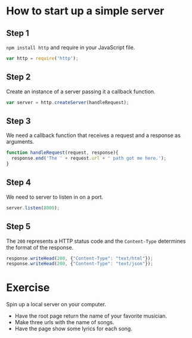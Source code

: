 # How to start up a simple server

## Step 1
`npm install http` and require in your JavaScript file.
```js
var http = require('http');
```

## Step 2
Create an instance of a server passing it a callback function.
```js
var server = http.createServer(handleRequest);
```

## Step 3
We need a callback function that receives a request and a response as arguments.
```js
function handleRequest(request, response){
  response.end('The ' + request.url + ' path got me here.');
}
```

## Step 4
We need to server to listen in on a port.
```js
server.listen(8000);
```

## Step 5
The `200` represents a HTTP status code and the `Content-Type` determines the format of the response.
```js
response.writeHead(200, {"Content-Type": "text/html"});
response.writeHead(200, {"Content-Type": "text/json"});
```

# Exercise
Spin up a local server on your computer.
* Have the root page return the name of your favorite musician.
* Make three urls with the name of songs.
* Have the page show some lyrics for each song.
